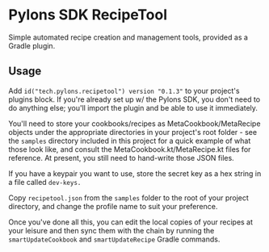 # Pylons SDK RecipeTool

Simple automated recipe creation and management tools, provided as a Gradle plugin.

## Usage

Add `id("tech.pylons.recipetool") version "0.1.3"` to your project's plugins block.
If you're already set up w/ the Pylons SDK, you don't need to do anything else; you'll import the plugin and be able to
use it immediately.

You'll need to store your cookbooks/recipes as MetaCookbook/MetaRecipe objects under the appropriate directories in your
project's root folder - see the `samples` directory included in this project for a quick example of what those look like,
and consult the MetaCookbook.kt/MetaRecipe.kt files for reference. At present, you still need to hand-write those JSON
files.

If you have a keypair you want to use, store the secret key as a hex string in a file called `dev-keys.`

Copy `recipetool.json` from the `samples` folder to the root of your project directory,
and change the profile name to suit your preference.

Once you've done all this, you can edit the local copies of your recipes at your leisure and then sync them with the chain
by running the `smartUpdateCookbook` and `smartUpdateRecipe` Gradle commands.
